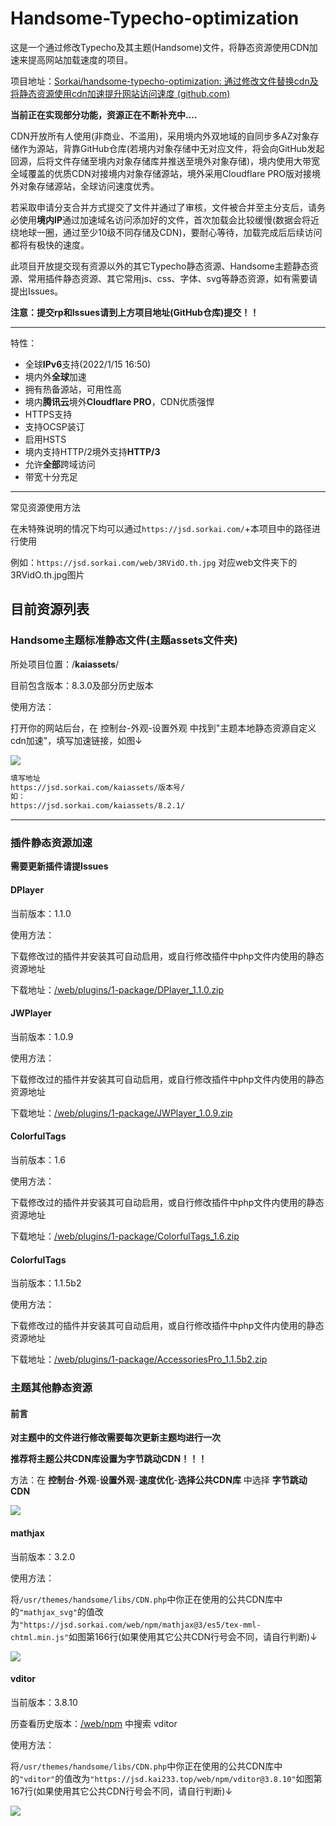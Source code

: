 # Handsome-Typecho-optimization

这是一个通过修改Typecho及其主题(Handsome)文件，将静态资源使用CDN加速来提高网站加载速度的项目。

项目地址：[Sorkai/handsome-typecho-optimization: 通过修改文件替换cdn及将静态资源使用cdn加速提升网站访问速度 (github.com)](https://github.com/Sorkai/handsome-typecho-optimization)

**当前正在实现部分功能，资源正在不断补充中....**

CDN开放所有人使用(非商业、不滥用)，采用境内外双地域的自同步多AZ对象存储作为源站，背靠GitHub仓库(若境内对象存储中无对应文件，将会向GitHub发起回源，后将文件存储至境内对象存储库并推送至境外对象存储)，境内使用大带宽全域覆盖的优质CDN对接境内对象存储源站，境外采用Cloudflare PRO版对接境外对象存储源站，全球访问速度优秀。

若采取申请分支合并方式提交了文件并通过了审核，文件被合并至主分支后，请务必使用**境内IP**通过加速域名访问添加好的文件，首次加载会比较缓慢(数据会将近绕地球一圈，通过至少10级不同存储及CDN)，要耐心等待，加载完成后后续访问都将有极快的速度。

此项目开放提交现有资源以外的其它Typecho静态资源、Handsome主题静态资源、常用插件静态资源、其它常用js、css、字体、svg等静态资源，如有需要请提出Issues。

**注意：提交rp和Issues请到上方项目地址(GitHub仓库)提交！！**

***

特性：

* 全球**IPv6**支持(2022/1/15 16:50)
* 境内外**全球**加速
* 拥有热备源站，可用性高
* 境内**腾讯云**境外**Cloudflare PRO**，CDN优质强悍
* HTTPS支持
* 支持OCSP装订
* 启用HSTS
* 境内支持HTTP/2境外支持**HTTP/3**
* 允许**全部**跨域访问
* 带宽十分充足

***

常见资源使用方法

在未特殊说明的情况下均可以通过`https://jsd.sorkai.com/`+本项目中的路径进行使用

例如：`https://jsd.sorkai.com/web/3RVidO.th.jpg` 对应web文件夹下的3RVidO.th.jpg图片

## 目前资源列表

### Handsome主题标准静态文件(主题assets文件夹)

所处项目位置：/**kaiassets**/

目前包含版本：8.3.0及部分历史版本

使用方法：

打开你的网站后台，在 控制台-外观-设置外观 中找到"主题本地静态资源自定义cdn加速"，填写加速链接，如图↓

![](https://img.kai233.top/picgo/202201150513195.png)

```html
填写地址
https://jsd.sorkai.com/kaiassets/版本号/
如：
https://jsd.sorkai.com/kaiassets/8.2.1/
```

***

### 插件静态资源加速

**需要更新插件请提Issues**

#### DPlayer

当前版本：1.1.0

使用方法：

下载修改过的插件并安装其可自动启用，或自行修改插件中php文件内使用的静态资源地址

下载地址：[/web/plugins/1-package/DPlayer_1.1.0.zip](/web/plugins/1-package/DPlayer_1.1.0.zip)

#### JWPlayer

当前版本：1.0.9

使用方法：

下载修改过的插件并安装其可自动启用，或自行修改插件中php文件内使用的静态资源地址

下载地址：[/web/plugins/1-package/JWPlayer_1.0.9.zip](/web/plugins/1-package/JWPlayer_1.0.9.zip)

#### ColorfulTags

当前版本：1.6

使用方法：

下载修改过的插件并安装其可自动启用，或自行修改插件中php文件内使用的静态资源地址

下载地址：[/web/plugins/1-package/ColorfulTags_1.6.zip](/web/plugins/1-package/ColorfulTags_1.6.zip)

#### ColorfulTags

当前版本：1.1.5b2

使用方法：

下载修改过的插件并安装其可自动启用，或自行修改插件中php文件内使用的静态资源地址

下载地址：[/web/plugins/1-package/AccessoriesPro_1.1.5b2.zip](/web/plugins/1-package/AccessoriesPro_1.1.5b2.zip)

### 主题其他静态资源

#### 前言

**对主题中的文件进行修改需要每次更新主题均进行一次**

**推荐将主题公共CDN库设置为字节跳动CDN！！！**

方法：在 **控制台**-**外观**-**设置外观**-**速度优化**-**选择公共CDN库** 中选择 **字节跳动CDN**

![](https://img.kai233.top/picgo/202201151752328.png)

#### mathjax

当前版本：3.2.0

使用方法：

将`/usr/themes/handsome/libs/CDN.php`中你正在使用的公共CDN库中的`"mathjax_svg"`的值改为`"https://jsd.sorkai.com/web/npm/mathjax@3/es5/tex-mml-chtml.min.js"`如图第166行(如果使用其它公共CDN行号会不同，请自行判断)↓

![](https://img.kai233.top/picgo/202201151748133.png)

#### vditor

当前版本：3.8.10

历查看历史版本：[/web/npm](/web/npm)  中搜索 vditor

使用方法：

将`/usr/themes/handsome/libs/CDN.php`中你正在使用的公共CDN库中的`"vditor"`的值改为`"https://jsd.kai233.top/web/npm/vditor@3.8.10"`如图第167行(如果使用其它公共CDN行号会不同，请自行判断)↓

![](https://img.kai233.top/picgo/202201151800526.png)
